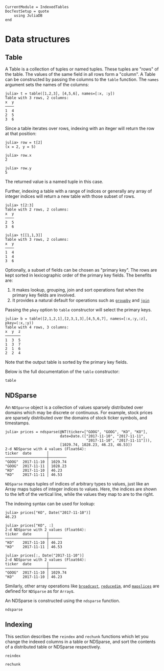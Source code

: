 ```@meta
CurrentModule = IndexedTables
DocTestSetup = quote
    using JuliaDB
end
```
# Data structures

## Table

A Table is a collection of tuples or named tuples. These tuples are "rows" of the table. The values of the same field in all rows form a "column".
A Table can be constructed by passing the columns to the `table` function. The `names` argument sets the names of the columns:

```jldoctest
julia> t = table([1,2,3], [4,5,6], names=[:x, :y])
Table with 3 rows, 2 columns:
x  y
────
1  4
2  5
3  6
```

Since a table iterates over rows, indexing with an iteger will return the row at that position:

```jldoctest
julia> row = t[2]
(x = 2, y = 5)

julia> row.x
2

julia> row.y
5
```

The returned value is a named tuple in this case.

Further, indexing a table with a range of indices or generally any array of integer indices will return a new table with those subset of rows.

```jldoctest
julia> t[2:3]
Table with 2 rows, 2 columns:
x  y
────
2  5
3  6

julia> t[[1,1,3]]
Table with 3 rows, 2 columns:
x  y
────
1  4
1  4
3  6

```
 Optionally, a subset of fields can be chosen as "primary key". The rows are kept sorted in lexicographic order of the primary key fields. The benefits are:

1. It makes lookup, grouping, join and sort operations fast when the primary key fields are involved.
2. It provides a natural default for operations such as [`groupby`](@ref) and [`join`](@ref)

Passing the `pkey` option to `table` constructor will select the primary keys.

```jldoctest
julia> b = table([2,1,2,1],[2,3,1,3],[4,5,6,7], names=[:x,:y,:z], pkey=(:x,:y))
Table with 4 rows, 3 columns:
x  y  z
───────
1  3  5
1  3  7
2  1  6
2  2  4
```

Note that the output table is sorted by the primary key fields.

Below is the full documentation of the `table` constructor:

```@docs
table
```

## NDSparse

An `NDSparse` object is a collection of values sparsely distributed over domains which may be discrete or continuous. For example, stock prices are sparsely distributed over the domains of stock ticker symbols, and timestamps.

```jldoctest
julia> prices = ndsparse(@NT(ticker=["GOOG", "GOOG", "KO", "KO"],
                         date=Date.(["2017-11-10", "2017-11-11",
                                     "2017-11-10", "2017-11-11"])),
                         [1029.74, 1028.23, 46.23, 46.53])
2-d NDSparse with 4 values (Float64):
ticker  date       │
───────────────────┼────────
"GOOG"  2017-11-10 │ 1029.74
"GOOG"  2017-11-11 │ 1028.23
"KO"    2017-11-10 │ 46.23
"KO"    2017-11-11 │ 46.53
```

`NDSparse` maps tuples of indices of arbitrary types to values, just like an Array maps tuples of integer indices to values. Here, the indices are shown to the left of the vertical line, while the values they map to are to the right.

The indexing syntax can be used for lookup:

```jldoctest
julia> prices["KO", Date("2017-11-10")]
46.23

julia> prices["KO", :]
2-d NDSparse with 2 values (Float64):
ticker  date       │
───────────────────┼──────
"KO"    2017-11-10 │ 46.23
"KO"    2017-11-11 │ 46.53

julia> prices[:, Date("2017-11-10")]
2-d NDSparse with 2 values (Float64):
ticker  date       │
───────────────────┼────────
"GOOG"  2017-11-10 │ 1029.74
"KO"    2017-11-10 │ 46.23
```


Similarly, other array operations like [`broadcast`](@ref), [`reducedim`](@ref), and [`mapslices`](@ref) are defined for `NDSparse` as for `Array`s.

An NDSparse is constructed using the `ndsparse` function.

```@docs
ndsparse
```

## Indexing

This section describes the `reindex` and `rechunk` functions which let you change the indexed columns in a table or NDSparse, and sort the contents of a distributed table or NDSparse respectively.

```@docs
reindex
```

```@docs
rechunk
```
